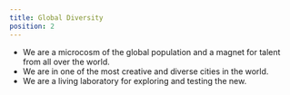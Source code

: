 ```yaml
---
title: Global Diversity
position: 2
---
```


- We are a microcosm of the global population and a magnet for talent from all over the world.
- We are in one of the most creative and diverse cities in the world.
- We are a living laboratory for exploring and testing the new.
